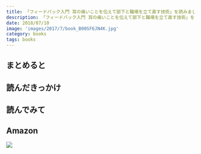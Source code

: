 ```yaml
---
title: 「フィードバック入門 耳の痛いことを伝えて部下と職場を立て直す技術」を読みました
description: 「フィードバック入門 耳の痛いことを伝えて部下と職場を立て直す技術」を読みしました
date: 2018/07/10
image: 'images/2017/7/book_B00SF6JN4K.jpg'
category: books
tags: books
---
```


## まとめると

## 読んだきっかけ

## 読んでみて

## Amazon

[![](http://images-jp.amazon.com/images/P/B00SF6JN4K.09.MAIN._SCLZZZZZZZ_.jpg)](https://www.amazon.co.jp/dp/B00SF6JN4K/)
